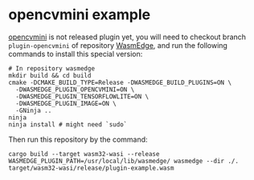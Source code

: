 # opencvmini example

[opencvmini](https://github.com/WasmEdge/WasmEdge/pull/2648) is not released plugin yet, you will need to checkout branch `plugin-opencvmini` of repository [WasmEdge](https://github.com/WasmEdge/WasmEdge), and run the following commands to install this special version:

```shell
# In repository wasmedge
mkdir build && cd build
cmake -DCMAKE_BUILD_TYPE=Release -DWASMEDGE_BUILD_PLUGINS=ON \
  -DWASMEDGE_PLUGIN_OPENCVMINI=ON \
  -DWASMEDGE_PLUGIN_TENSORFLOWLITE=ON \
  -DWASMEDGE_PLUGIN_IMAGE=ON \
  -GNinja ..
ninja
ninja install # might need `sudo`
```

Then run this repository by the command:

```shell
cargo build --target wasm32-wasi --release
WASMEDGE_PLUGIN_PATH=/usr/local/lib/wasmedge/ wasmedge --dir ./. target/wasm32-wasi/release/plugin-example.wasm
```
